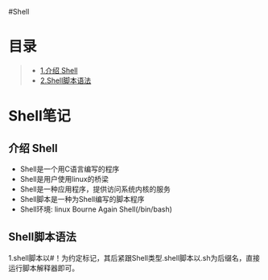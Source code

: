 #Shell
# 目录 #
> * [1.介绍 Shell](#main-chapter-1)
> * [2.Shell脚本语法](#main-chapter-2)
# Shell笔记

## 介绍 Shell <a id="main-chapter-1"></a>
- Shell是一个用C语言编写的程序
- Shell是用户使用linux的桥梁
- Shell是一种应用程序，提供访问系统内核的服务
- Shell脚本是一种为Shell编写的脚本程序
- Shell环境: linux Bourne Again Shell(/bin/bash)

## Shell脚本语法 <a id="main-chapter-1"></a>
1.shell脚本以#！为约定标记，其后紧跟Shell类型.shell脚本以.sh为后缀名，直接运行脚本解释器即可。

